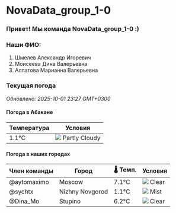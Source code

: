 # NovaData_group_1-0
### Привет! Мы команда NovaData_group_1-0 :)

### Наши ФИО:
1. Шмелев Александр Игоревич
2. Моисеева Дина Валерьевна
3. Алпатова Марианна Валерьевна

### Текущая погода
<!-- WEATHER:START -->
_Обновлено: 2025-10-01 23:27 GMT+0300_

#### Погода в Абакане

| Температура | Условия |
|-------------|----------|
| 1.1°C     | ![](https://cdn.weatherapi.com/weather/64x64/night/116.png) Partly Cloudy |

#### Погода в наших городах

| Член команды  | Город               | 🌡️ Темп.  | Условия          |
|---------------|---------------------|-----------|--------------------|
| @aytomaximo    | Moscow              |    7.1°C | ![](https://cdn.weatherapi.com/weather/64x64/night/113.png) Clear        |
| @sychtx        | Nizhny Novgorod     |    1.1°C | ![](https://cdn.weatherapi.com/weather/64x64/night/143.png) Mist         |
| @Dina_Mo       | Stupino             |    6.2°C | ![](https://cdn.weatherapi.com/weather/64x64/night/113.png) Clear        |

<!-- WEATHER:END -->
